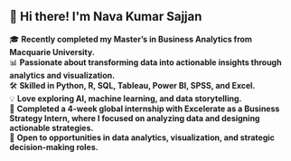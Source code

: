 ## 👋 Hi there! I'm Nava Kumar Sajjan

🎓 **Recently completed my Master’s in Business Analytics from Macquarie University.**  
📊 **Passionate about transforming data into actionable insights through analytics and visualization.**  
🛠️ **Skilled in Python, R, SQL, Tableau, Power BI, SPSS, and Excel.**  
💡 **Love exploring AI, machine learning, and data storytelling.**  
🌟 **Completed a 4-week global internship with Excelerate as a Business Strategy Intern, where I focused on analyzing data and designing actionable strategies.**  
🚀 **Open to opportunities in data analytics, visualization, and strategic decision-making roles.**
